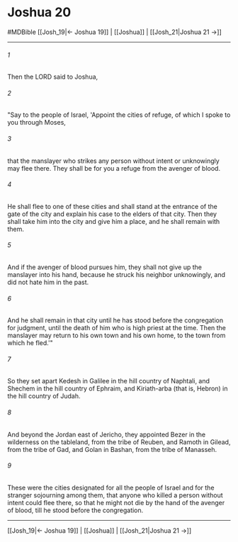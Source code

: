 # Joshua 20
#MDBible
[[Josh_19|← Joshua 19]] | [[Joshua]] | [[Josh_21|Joshua 21 →]]

***

###### 1 
Then the LORD said to Joshua, 

###### 2 
"Say to the people of Israel, 'Appoint the cities of refuge, of which I spoke to you through Moses, 

###### 3 
that the manslayer who strikes any person without intent or unknowingly may flee there. They shall be for you a refuge from the avenger of blood. 

###### 4 
He shall flee to one of these cities and shall stand at the entrance of the gate of the city and explain his case to the elders of that city. Then they shall take him into the city and give him a place, and he shall remain with them. 

###### 5 
And if the avenger of blood pursues him, they shall not give up the manslayer into his hand, because he struck his neighbor unknowingly, and did not hate him in the past. 

###### 6 
And he shall remain in that city until he has stood before the congregation for judgment, until the death of him who is high priest at the time. Then the manslayer may return to his own town and his own home, to the town from which he fled.'" 

###### 7 
So they set apart Kedesh in Galilee in the hill country of Naphtali, and Shechem in the hill country of Ephraim, and Kiriath-arba (that is, Hebron) in the hill country of Judah. 

###### 8 
And beyond the Jordan east of Jericho, they appointed Bezer in the wilderness on the tableland, from the tribe of Reuben, and Ramoth in Gilead, from the tribe of Gad, and Golan in Bashan, from the tribe of Manasseh. 

###### 9 
These were the cities designated for all the people of Israel and for the stranger sojourning among them, that anyone who killed a person without intent could flee there, so that he might not die by the hand of the avenger of blood, till he stood before the congregation. 

***

[[Josh_19|← Joshua 19]] | [[Joshua]] | [[Josh_21|Joshua 21 →]]
